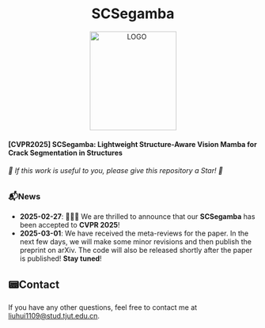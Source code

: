 <div align="center">
  <h1>SCSegamba</h1>
</div>
<p align="center">
    <img src="./figures/LOGO.png" alt="LOGO" width="175" height="200" />
</p>

<h4>[CVPR2025] SCSegamba: Lightweight Structure-Aware Vision Mamba for Crack Segmentation in Structures</h4>

<h6>🌟 If this work is useful to you, please give this repository a Star! 🌟</h5>

### 📬News

- **2025-02-27**: 🎉🎉🎉 We are thrilled to announce that our **SCSegamba** has been accepted to **CVPR 2025**! 
- **2025-03-01**: We have received the meta-reviews for the paper. In the next few days, we will make some minor revisions and then publish the preprint on arXiv. The code will also be released shortly after the paper is published! **Stay tuned**!



## 📟Contact

If you have any other questions, feel free to contact me at liuhui1109@stud.tjut.edu.cn.
